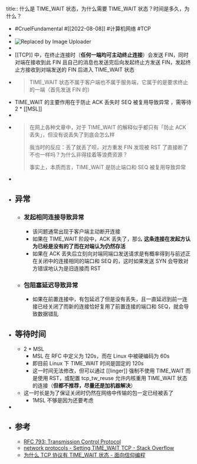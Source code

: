 title:: 什么是 TIME_WAIT 状态，为什么需要 TIME_WAIT 状态？时间是多久，为什么？

- #CruelFundamental #[[2022-08-08]] #计算机网络 #TCP
-
- ![Replaced by Image Uploader](https://vip2.loli.io/2022/08/08/aw5coTdSxhbDQCs.png)
-
- [[TCP]] 中，在终止连接时（**任何一端均可主动终止连接**）会发送 FIN，同时对端在接收到此 FIN 且自己的消息也发送完后向发起终止方发送 FIN，发起终止方接收到对端发送的 FIN 后进入 TIME_WAIT 状态
- > TIME_WAIT 状态不属于客户端也不属于服务端，它属于的是要求终止的一端（首先发送 FIN 的）
- TIME_WAIT 的主要作用在于防止 ACK 丢失时 SEQ 被复用导致异常 ，需等待 2 * [[MSL]]
-
- > 在网上各种文章中，对于 TIME_WAIT 的解释似乎都只有「防止 ACK 丢失」，但没有说丢失了到底会怎么样
  > 
  > 我当时的反应：丢了就丢了呗，对方重发 FIN 发现被 RST 了直接断了不也一样吗？为什么非得挂着等浪费资源？
  >
  > 事实上，本质而言，TIME_WAIT 是防止端口和 SEQ 被复用导致异常
-
- ## 异常
	- ### 发起相同连接导致异常
		- 该问题通常出现于客户端主动断开连接
		- 如果在 TIME_WAIT 阶段中，ACK 丢失了，那么 **这条连接在发起方认为已经是没有的了而在对端认为仍然存活**
		- 如果在 ACK 丢失后立刻向对端同端口发送请求是有概率得到与前述正在关闭中的连接相同的端口和 SEQ 的，这时如果发送 SYN 会导致对方错误地认为是旧连接而 RST
	- ### 包阻塞延迟导致异常
		- 如果在前置连接中，有包延迟了但是没有丢失，且一直延迟到前一连接已经关闭了而新的连接恰好复用了前置连接的端口和 SEQ，就会导致数据错乱
- ## 等待时间
	- 2 * MSL
		- MSL 在 RFC 中定义为 120s，而在 Linux 中被硬编码为 60s
		- 即目前 Linux 下 TIME_WAIT 时间是固定的 120s
		- 这一时间无法修改，但可以通过 [[linger]] 强制不使用 TIME_WAIT 而是使用 RST，或配置 tcp_tw_reuse 允许内核重用 TIME_WAIT 状态的连接（**但都不推荐，尽量还是加机器解决**）
	- 这一时长是为了保证关闭时仍然在网络中传输的包一定已经被丢了
		- 1MSL 不够是因为还要考虑
-
- ## 参考
	- [RFC 793: Transmission Control Protocol](https://www.rfc-editor.org/rfc/rfc793.html#section-3.5)
	- [network protocols - Setting TIME_WAIT TCP - Stack Overflow](https://stackoverflow.com/questions/337115/setting-time-wait-tcp)
	- [为什么 TCP 协议有 TIME_WAIT 状态 - 面向信仰编程](https://draveness.me/whys-the-design-tcp-time-wait/#fn:5)